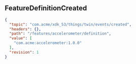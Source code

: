 ## FeatureDefinitionCreated

```json
{
  "topic": "com.acme/xdk_53/things/twin/events/created",
  "headers": {},
  "path": "/features/accelerometer/definition",
  "value": [
    "com.acme:accelerometer:1.0.0"
  ],
  "revision": 1
}
```
